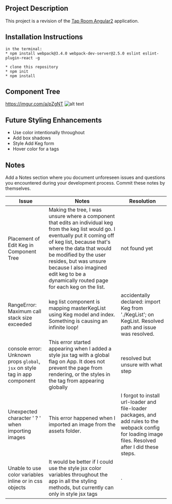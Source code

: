 ## Project Description

This project is a revision of the [Tap Room Angular2](https://github.com/sailor27/react-taproom.git) application.

## Installation Instructions

```
in the terminal:
* npm install webpack@3.4.0 webpack-dev-server@2.5.0 eslint eslint-plugin-react -g

* clone this repository
* npm init
* npm install
```

## Component Tree
https://imgur.com/a/pZgNT
![alt text](https://imgur.com/a/pZgNT)

## Future Styling Enhancements

* Use color intentionally throughout
* Add box shadows
* Style Add Keg form
* Hover color for a tags

## Notes

Add a Notes section where you document unforeseen issues and questions you encountered during your development process. Commit these notes by themselves.


| Issue 	| Notes 	| Resolution 	|
|-----------------------------------------------------------------------------	|-------------------------------------------------------------------------------------------------------------------------------------------------------------------------------------------------------------------------------------------------------------------------------------------------------------------------------------------	|---------------------------------------------------------------------------------------------------------------------------------------------------------	|
| Placement of Edit Keg in Component Tree 	| Making the tree, I was unsure where a component that edits an individual keg from the keg list would go. I eventually put it coming off of keg list, because that's where the data that would be modified by the user resides, but was unsure because I also imagined edit keg to be a dynamically routed page for each keg on the list.  	| not found yet 	|
| RangeError: Maximum call stack size exceeded 	| keg list component is mapping masterKegList using Keg model and index. Something is causing an infinite loop! 	| accidentally declared: import Keg from './KegList'; on KegList. Resolved path and issue was resolved. 	|
| console error: Unknown props `global`, `jsx` on style tag in app component  	| This error started appearing when I added a style jsx tag with a global flag on App. It does not prevent the page from rendering, or the styles in the tag from appearing globally 	| resolved but unsure with what step 	|
| Unexpected character ' ? ' when importing images 	| This error happened when I imported an image from the assets folder. 	| I forgot to install url-loader and file-loader packages, and add rules to the webpack config for loading image files. Resolved after I did these steps. 	|
| Unable to use color variables inline or in css objects 	| It would be better if I could use the style jsx color variables throughout the app in all the styling methods, but currently can only in style jsx tags 	|  . 	|
